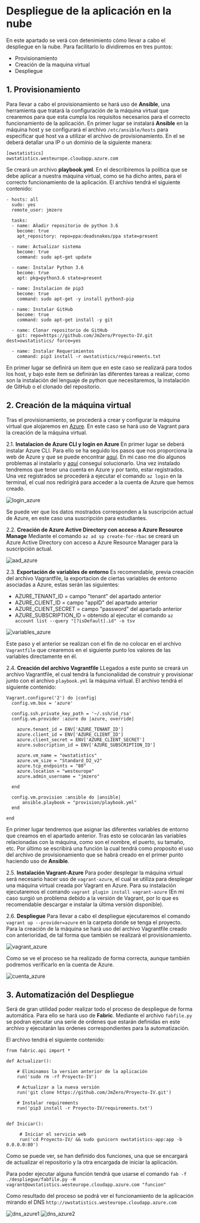 # Despliegue de la aplicación en la nube

En este apartado se verá con detenimiento cómo llevar a cabo el despliegue en la nube. Para facilitarlo lo dividiremos en tres puntos:
* Provisionamiento
* Creación de la maquina virtual
* Despliegue

## 1. Provisionamiento
Para llevar a cabo el provisionamiento se hará uso de **Ansible**, una herramienta que tratará la configuración de la máquina virtual que crearemos para que esta cumpla los requisitos necesarios para el correcto funcionamiento de la aplicación.
En primer lugar se instalará **Ansible** en la máquina host y se configurará el archivo `/etc/ansible/hosts` para especificar qué host va a utilizar el archivo de provisionamiento. En el se deberá detallar una IP o un dominio de la siguiente manera:
```
[owstatistics]
owstatistics.westeurope.cloudapp.azure.com
```
Se creará un archivo **playbook.yml**. En el describiremos la política que se debe aplicar a nuestra máquina virtual, como se ha dicho antes, para el correcto funcionamiento de la aplicación.
El archivo tendrá el siguiente contenido:
```
- hosts: all
  sudo: yes
  remote_user: jmzero

  tasks:
  - name: Añadir repositorio de python 3.6
    become: true
    apt_repository: repo=ppa:deadsnakes/ppa state=present

  - name: Actualizar sistema
    become: true
    command: sudo apt-get update

  - name: Instalar Python 3.6
    become: true
    apt: pkg=python3.6 state=present

  - name: Instalacion de pip3
    become: true
    command: sudo apt-get -y install python3-pip

  - name: Instalar GitHub
    become: true
    command: sudo apt-get install -y git

  - name: Clonar repositorio de GitHub
    git: repo=https://github.com/JmZero/Proyecto-IV.git dest=owstatistics/ force=yes

  - name: Instalar Requerimientos
    command: pip3 install -r owstatistics/requirements.txt
```

En primer lugar se definirá un item que en este caso se realizará para todos los host, y bajo este item se definirán las diferentes tareas a realizar, como son la instalación del lenguaje de python que necesitaremos, la instalación de GitHub o el clonado del repositorio.

## 2. Creación de la máquina virtual
Tras el provisionamiento, se procederá a crear y configurar la máquina virtual que alojaremos en [Azure](https://azure.microsoft.com/es-es/). En este caso se hará uso de Vagrant para la creación de la máquina virtual.

2.1. **Instalacion de Azure CLI y login en Azure**
En primer lugar se deberá instalar Azure CLI. Para ello se ha seguido los pasos que nos proporciona la web de Azure y que se puede encontrar [aquí](https://docs.microsoft.com/es-es/cli/azure/install-azure-cli-apt?view=azure-cli-latest). En mi caso me dio algunos problemas al instalarlo y [aquí](https://docs.microsoft.com/es-es/cli/azure/install-azure-cli-linux?view=azure-cli-latest) conseguí solucionarlo.
Una vez instalado tendremos que tener una cuenta en Azure y por tanto, estar registrados. Una vez registrados se procederá a ejecutar el comando `az login` en la terminal, el cual nos redirigirá para acceder a la cuenta de Azure que hemos creado.

![login_azure](https://github.com/JmZero/Proyecto-IV/blob/master/img/login_azure.png)

Se puede ver que los datos mostrados corresponden a la suscripción actual de Azure, en este caso una suscripción para estudiantes.

2.2. **Creación de Azure Active Directory con acceso a Azure Resource Manage**
Mediante el comando `az ad sp create-for-rbac` se creará un Azure Active Directory con acceso a Azure Resource Manager para la suscripción actual.

![aad_azure](https://github.com/JmZero/Proyecto-IV/blob/master/img/aad_azure.png)

2.3. **Exportación de variables de entorno**
Es recomendable, previa creación del archivo Vagrantfile, la exportacion de ciertas variables de entorno asociadas a Azure, estas serán las siguientes:
* AZURE_TENANT_ID = campo "tenant" del apartado anterior
* AZURE_CLIENT_ID = campo "appID" del apartado anterior
* AZURE_CLIENT_SECRET = campo "password" del apartado anterior
* AZURE_SUBSCRIPTION_ID = obtenido al ejecutar el comando `az account list --query "[?isDefault].id" -o tsv`

![variables_azure](https://github.com/JmZero/Proyecto-IV/blob/master/img/variables_azure.png)

Este paso y el anterior se realizan con el fin de no colocar en el archivo `Vagrantfile` que crearemos en el siguiente punto los valores de las variables directamente en él.

2.4. **Creación del archivo Vagrantfile**
LLegados a este punto se creará un archivo Vagrantfile, el cual tendrá la funcionalidad de construir y provisionar junto con el archivo `playbook.yml` la máquina virtual.
El archivo tendrá el siguiente contenido:
```
Vagrant.configure('2') do |config|
  config.vm.box = 'azure'

  config.ssh.private_key_path = '~/.ssh/id_rsa'
  config.vm.provider :azure do |azure, override|

    azure.tenant_id = ENV['AZURE_TENANT_ID']
    azure.client_id = ENV['AZURE_CLIENT_ID']
    azure.client_secret = ENV['AZURE_CLIENT_SECRET']
    azure.subscription_id = ENV['AZURE_SUBSCRIPTION_ID']

    azure.vm_name = "owstatistics"
    azure.vm_size = "Standard_D2_v2"
    azure.tcp_endpoints = "80"
    azure.location = "westeurope"
    azure.admin_username = "jmzero"

  end

  config.vm.provision :ansible do |ansible|
      ansible.playbook = "provision/playbook.yml"
  end

end
```

En primer lugar tendremos que asignar las diferentes variables de entorno que creamos en el apartado anterior.
Tras esto se colocarán las variables relacionadas con la máquina, como son el nombre, el puerto, su tamaño, etc.
Por último se escribirá una función la cual tendrá como proposito el uso del archivo de provisionamiento que se habrá creado en el primer punto haciendo uso de **Ansible**.

2.5. **Instalación Vagrant-Azure**
Para poder desplegar la máquina virtual será necesario hacer uso de `vagrant-azure`, el cual se utiliza para desplegar una máquina virtual creada por Vagrant en Azure. Para su instalación ejecutaremos el comando `vagrant plugin install vagrant-azure` (En mi caso surgió un problema debido a la versión de Vagrant, por lo que es recomendable descargar e instalar la última versión disponible).

2.6. **Despliegue**
Para llevar a cabo el despliegue ejecutaremos el comando `vagrant up --provider=azure` en la carpeta donde se tenga el proyecto.
Para la creación de la máquina se hará uso del archivo Vagrantfile creado con anterioridad, de  tal forma que también se realizará el provisionamiento.

![vagrant_azure](https://github.com/JmZero/Proyecto-IV/blob/master/img/vagrant_azure.png)

Como se ve el proceso se ha realizado de forma correcta, aunque también podremos verificarlo en la cuenta de Azure.

![cuenta_azure](https://github.com/JmZero/Proyecto-IV/blob/master/img/cuenta_azure.png)

## 3. Automatización del Despliegue
Será de gran utilidad poder realizar todo el proceso de despliegue de forma automática. Para ello se hará uso de **Fabric**. Mediante el archivo `fabfile.py` se podran ejecutar una serie de ordenes que estarán definidas en este archivo y ejecutarán las ordenes correspondientes para la automatización.

El archivo tendrá el siguiente contenido:
```
from fabric.api import *

def Actualizar():

    # Eliminamos la version anterior de la aplicación
    run('sudo rm -rf Proyecto-IV')

    # Actualizar a la nueva versión
    run('git clone https://github.com/JmZero/Proyecto-IV.git')

    # Instalar requirements
    run('pip3 install -r Proyecto-IV/requirements.txt')


def Iniciar():

     # Iniciar el servicio web
     run('cd Proyecto-IV/ && sudo gunicorn owstatistics-app:app -b 0.0.0.0:80')
```

Como se puede ver, se han definido dos funciones, una que se encargará de actualizar el repositorio y la otra encargada de iniciar la aplicación.

Para poder ejecutar alguna función tendrá que usarse el comando `fab -f ./despliegue/fabfile.py -H vagrant@owstatistics.westeurope.cloudapp.azure.com "funcion"`

Como resultado del proceso se podrá ver el funcionamiento de la aplicación mirando el DNS `http://owstatistics.westeurope.cloudapp.azure.com`

![dns_azure1](https://github.com/JmZero/Proyecto-IV/blob/master/img/dns_azure1.png)
![dns_azure2](https://github.com/JmZero/Proyecto-IV/blob/master/img/dns_azure2.png)
